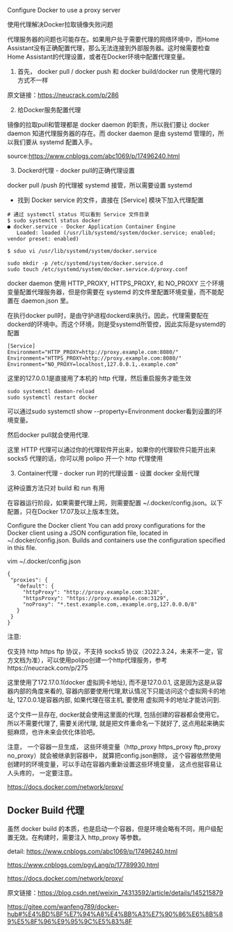 Configure Docker to use a proxy server

使用代理解决Docker拉取镜像失败问题

代理服务器的问题也可能存在。如果用户处于需要代理的网络环境中，而Home Assistant没有正确配置代理，那么无法连接到外部服务器。这时候需要检查Home Assistant的代理设置，或者在Docker环境中配置代理变量。

1. 首先， docker pull / docker push 和 docker build/docker run 使用代理的方式不一样


原文链接：https://neucrack.com/p/286




2. 给Docker服务配置代理

镜像的拉取pull和管理都是 docker daemon 的职责，所以我们要让 docker daemon 知道代理服务器的存在。而 docker daemon 是由 systemd 管理的，所以我们要从 systemd 配置入手。

source:https://www.cnblogs.com/abc1069/p/17496240.html

3. Dockerd代理 - docker pull的正确代理设置

docker pull /push 的代理被 systemd 接管，所以需要设置 systemd

- 找到 Docker service 的文件，直接在 [Service] 模块下加入代理配置
~~~
# 通过 systemctl status 可以看到 Service 文件目录 
$ sudo systemctl status docker
● docker.service - Docker Application Container Engine
   Loaded: loaded (/usr/lib/systemd/system/docker.service; enabled; vendor preset: enabled)

$ sduo vi /usr/lib/systemd/system/docker.service
~~~


~~~
sudo mkdir -p /etc/systemd/system/docker.service.d
sudo touch /etc/systemd/system/docker.service.d/proxy.conf
~~~


docker daemon 使用 HTTP_PROXY, HTTPS_PROXY, 和 NO_PROXY 三个环境变量配置代理服务器，但是你需要在 systemd 的文件里配置环境变量，而不能配置在 daemon.json 里。

在执行docker pull时，是由守护进程dockerd来执行。因此，代理需要配在dockerd的环境中。而这个环境，则是受systemd所管控，因此实际是systemd的配置




~~~
[Service]
Environment="HTTP_PROXY=http://proxy.example.com:8080/"
Environment="HTTPS_PROXY=http://proxy.example.com:8080/"
Environment="NO_PROXY=localhost,127.0.0.1,.example.com"
~~~
这里的127.0.0.1是直接用了本机的 http 代理，然后重启服务才能生效
~~~
sudo systemctl daemon-reload
sudo systemctl restart docker
~~~

可以通过sudo systemctl show --property=Environment docker看到设置的环境变量。

然后docker pull就会使用代理.

这里 HTTP 代理可以通过你的代理软件开出来，如果你的代理软件只能开出来 socks5 代理的话，你可以用 polipo 开一个 http 代理使用


3. Container代理 - docker run 时的代理设置 - 设置 docker 全局代理

这种设置方法只对 build 和 run 有用


在容器运行阶段，如果需要代理上网，则需要配置 ~/.docker/config.json。以下配置，只在Docker 17.07及以上版本生效。

Configure the Docker client
You can add proxy configurations for the Docker client using a JSON configuration file, located in ~/.docker/config.json. Builds and containers use the configuration specified in this file.

vim ~/.docker/config.json

~~~
{
 "proxies": {
   "default": {
     "httpProxy": "http://proxy.example.com:3128",
     "httpsProxy": "https://proxy.example.com:3129",
     "noProxy": "*.test.example.com,.example.org,127.0.0.0/8"
   }
 }
}
~~~

注意:

仅支持 http https ftp 协议，不支持 socks5 协议（2022.3.24，未来不一定，官方文档为准），可以使用polipo创建一个http代理服务，参考https://neucrack.com/p/275

这里使用了172.17.0.1(docker 虚拟网卡地址), 而不是127.0.0.1, 这是因为这是从容器内部的角度来看的, 容器内部要使用代理,默认情况下只能访问这个虚拟网卡的地址, 127.0.0.1是容器内部, 如果代理在宿主机, 要使用 虚拟网卡的地址才能访问到.

这个文件一旦存在, docker就会使用这里面的代理, 包括创建的容器都会使用它。 所以不需要代理了, 需要关闭代理, 就是把文件重命名一下就好了, 这点用起来确实挺麻烦，也许未来会优化体验吧。

注意， 一个容器一旦生成， 这些环境变量（http_proxy https_proxy ftp_proxy no_proxy）就会被继承到容器中， 就算把config.json删除， 这个容器依然使用创建时的环境变量，可以手动在容器内重新设置这些环境变量， 这点也挺容易让人头疼的， 一定要注意。

https://docs.docker.com/network/proxy/




## Docker Build 代理

虽然 docker build 的本质，也是启动一个容器，但是环境会略有不同，用户级配置无效。在构建时，需要注入 http_proxy 等参数。

detail:
https://www.cnblogs.com/abc1069/p/17496240.html

https://www.cnblogs.com/pgyLang/p/17789930.html

https://docs.docker.com/network/proxy/



原文链接：https://blog.csdn.net/weixin_74313592/article/details/145215879

https://gitee.com/wanfeng789/docker-hub#%E4%BD%BF%E7%94%A8%E4%BB%A3%E7%90%86%E6%8B%89%E5%8F%96%E9%95%9C%E5%83%8F